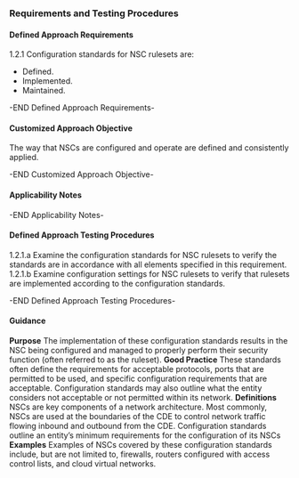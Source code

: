 ### Requirements and Testing Procedures

#### Defined Approach Requirements
1.2.1 Configuration standards for NSC rulesets are:
 - Defined.
 - Implemented.
 - Maintained.

-END Defined Approach Requirements- 
#### Customized Approach Objective
The way that NSCs are configured and operate are defined and consistently applied.

-END Customized Approach Objective- 
#### Applicability Notes



-END Applicability Notes- 
#### Defined Approach Testing Procedures
1.2.1.a Examine the configuration standards for NSC rulesets to verify the standards are in accordance with all elements specified in this requirement.
1.2.1.b Examine configuration settings for NSC rulesets to verify that rulesets are implemented according to the configuration standards.

-END Defined Approach Testing Procedures- 
#### Guidance
**Purpose**
The implementation of these configuration standards results in the NSC being configured and managed to properly perform their security function (often referred to as the ruleset).
**Good Practice**
These standards often define the requirements for acceptable protocols, ports that are permitted to be used, and specific configuration requirements that are acceptable. Configuration standards may also outline what the entity considers not acceptable or not permitted within its network.
**Definitions**
NSCs are key components of a network architecture. Most commonly, NSCs are used at the boundaries of the CDE to control network traffic flowing inbound and outbound from the CDE.
Configuration standards outline an entity’s minimum requirements for the configuration of its NSCs
**Examples**
Examples of NSCs covered by these configuration standards include, but are not limited to, firewalls, routers configured with access control lists, and cloud virtual networks.